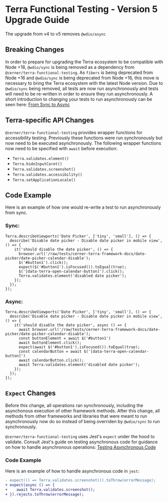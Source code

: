 # Terra Functional Testing - Version 5 Upgrade Guide

The upgrade from v4 to v5 removes `@wdio/async`

## Breaking Changes

In order to prepare for upgrading the Terra ecosystem to be compatible with Node +18, `@wdio/sync` is being removed as a dependency from `@cerner/terra-functional-testing`. As `fibers` is being deprecated from Node +16 and `@wdio/sync` is being deprecated from Node +16, this move is necessary to bring the Terra ecosystem with the latest Node version. Due to `@wdio/sync` being removed, all tests are now run asynchronously and tests will need to be re-written in order to ensure they run asynchronously. A short introduction to changing your tests to run asynchronously can be seen here: [From Sync to Async](https://webdriver.io/docs/async-migration/)

## Terra-specific API Changes

`@cerner/terra-functional-testing` provides wrapper functions for accessibility testing. Previously these functions were run synchronously but now need to be executed asynchronously. The following wrapper functions now need to be specified with `await` before execution:

* `Terra.validates.element()`
* `Terra.hideInputCaret()`
* `Terra.validates.screenshot()`
* `Terra.validates.accessibility()`
* `Terra.setApplicationLocale()`

## Code Example

Here is an example of how one would re-write a test to run asynchronously from sync.

### Sync:
```
Terra.describeViewports('Date Picker', ['tiny', 'small'], () => {
  describe('Disable date picker - Disable date picker in mobile view', () => {
    it('should disable the date picker', () => {
      browser.url('/raw/tests/cerner-terra-framework-docs/date-picker/date-picker-calendar-disable');
      $('#button1').click();
      expect($('#button1').isFocused()).toEqual(true);
      $('[data-terra-open-calendar-button]').click();
      Terra.validates.element('disabled date picker');
    });
  });
});
```

### Async:
```
Terra.describeViewports('Date Picker', ['tiny', 'small'], () => {
  describe('Disable date picker - Disable date picker in mobile view', () => {
    it('should disable the date picker', async () => {
      await browser.url('/raw/tests/cerner-terra-framework-docs/date-picker/date-picker-calendar-disable');
      const buttonElement = await $('#button1')
      await buttonElement.click();
      expect(await $('#button1').isFocused()).toEqual(true);
      const calendarButton = await $('[data-terra-open-calendar-button]')
      await calendarButton.click();
      await Terra.validates.element('disabled date picker');
    });
  });
});
```

## `Expect` Changes

Before this change, all operations ran synchronously, including the asynchonous execution of other framework methods. After this change, all methods from other frameworks and libraries that were meant to run asynchronously now do so instead of being overriden by `@wdio/sync` to run synchronously. 

`@cerner/terra-functional-testing` uses Jest's `expect` under the hood to validate. Consult Jest's guide on testing asynchronous code for guidance on how to handle asynchronous operations: [Testing Asynchronous Code
](https://jestjs.io/docs/asynchronous)

### Code Example
Here is an example of how to handle asynchronous code in `jest`:
```diff
- expect(() => Terra.validates.screenshot()).toThrow(errorMessage);
+ expect(async () => {
+    await Terra.validates.screenshot();
+ }).rejects.toThrow(errorMessage);
```